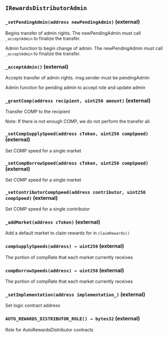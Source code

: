 ## `IRewardsDistributorAdmin`






### `_setPendingAdmin(address newPendingAdmin)` (external)

Begins transfer of admin rights. The newPendingAdmin must call `_acceptAdmin` to finalize the transfer.


Admin function to begin change of admin. The newPendingAdmin must call `_acceptAdmin` to finalize the transfer.


### `_acceptAdmin()` (external)

Accepts transfer of admin rights. msg.sender must be pendingAdmin


Admin function for pending admin to accept role and update admin

### `_grantComp(address recipient, uint256 amount)` (external)

Transfer COMP to the recipient


Note: If there is not enough COMP, we do not perform the transfer all.


### `_setCompSupplySpeed(address cToken, uint256 compSpeed)` (external)

Set COMP speed for a single market




### `_setCompBorrowSpeed(address cToken, uint256 compSpeed)` (external)

Set COMP speed for a single market




### `_setContributorCompSpeed(address contributor, uint256 compSpeed)` (external)

Set COMP speed for a single contributor




### `_addMarket(address cToken)` (external)

Add a default market to claim rewards for in `claimRewards()`




### `compSupplySpeeds(address) → uint256` (external)

The portion of compRate that each market currently receives



### `compBorrowSpeeds(address) → uint256` (external)

The portion of compRate that each market currently receives



### `_setImplementation(address implementation_)` (external)

Set logic contract address



### `AUTO_REWARDS_DISTRIBUTOR_ROLE() → bytes32` (external)

Role for AutoRewardsDistributor contracts






